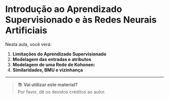 # Introdução ao Aprendizado Supervisionado e às Redes Neurais Artificiais

Nesta aula, você verá:

1. **Limitações do Aprendizado Supervisionado**  
2. **Modelagem das entradas e atributos**  
3. **Modelagem de uma Rede de Kohonen:**   
4. **Similaridades, BMU e vizinhança**  

---

> 📚 **Vai utilizar este material?**  
> Por favor, dê os devidos créditos ao autor.
